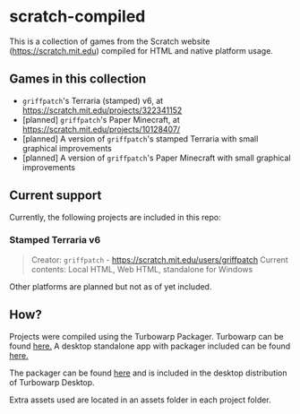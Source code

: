 # scratch-compiled

This is a collection of games from the Scratch website (<https://scratch.mit.edu>) compiled for HTML and native platform usage.

## Games in this collection

- `griffpatch`'s Terraria (stamped) v6, at <https://scratch.mit.edu/projects/322341152>
- [planned] `griffpatch`'s Paper Minecraft, at <https://scratch.mit.edu/projects/10128407/>
- [planned] A version of `griffpatch`'s stamped Terraria with small graphical improvements
- [planned] A version of `griffpatch`'s Paper Minecraft with small graphical improvements

## Current support

Currently, the following projects are included in this repo:

### Stamped Terraria v6

> Creator: `griffpatch` - <https://scratch.mit.edu/users/griffpatch>
> Current contents: Local HTML, Web HTML, standalone for Windows

Other platforms are planned but not as of yet included.

## How?

Projects were compiled using the Turbowarp Packager. Turbowarp can be found [here.](https://turbowarp.org) A desktop standalone app with packager included can be found [here.](https://desktop.turbowarp.org/)

The packager can be found [here](https://packager.turbowarp.org/) and is included in the desktop distribution of Turbowarp Desktop.

Extra assets used are located in an assets folder in each project folder.
